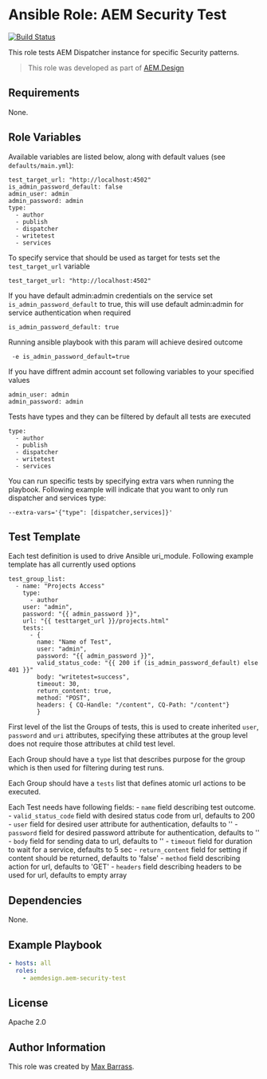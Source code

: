 # Ansible Role: AEM Security Test

[![Build Status](https://travis-ci.org/aem-design/ansible-role-aem-security-test.svg?branch=master)](https://travis-ci.org/aem-design/ansible-role-aem-security-test)

This role tests AEM Dispatcher instance for specific Security patterns.
> This role was developed as part of
> [AEM.Design](http://aem.design/)

## Requirements

None.

## Role Variables

Available variables are listed below, along with default values (see `defaults/main.yml`):

    test_target_url: "http://localhost:4502"
    is_admin_password_default: false
    admin_user: admin
    admin_password: admin
    type:
      - author
      - publish
      - dispatcher
      - writetest
      - services
    
To specify service that should be used as target for tests set the ```test_target_url``` variable

    test_target_url: "http://localhost:4502"

If you have default admin:admin credentials on the service set ```is_admin_password_default``` to true, this will use default admin:admin for service authentication when required

    is_admin_password_default: true

Running ansible playbook with this param will achieve desired outcome

     -e is_admin_password_default=true


If you have diffrent admin account set following variables to your specified values

    admin_user: admin
    admin_password: admin
    

Tests have types and they can be filtered by default all tests are executed

    type:
      - author
      - publish
      - dispatcher
      - writetest
      - services

You can run specific tests by specifying extra vars when running the playbook.
Following example will indicate that you want to only run dispatcher and services type:

    --extra-vars='{"type": [dispatcher,services]}'



## Test Template

Each test definition is used to drive Ansible uri_module. Following example template has all currently used options 

    test_group_list:
      - name: "Projects Access"
        type:
          - author
        user: "admin", 
        password: "{{ admin_password }}", 
        url: "{{ testtarget_url }}/projects.html"
        tests:
          - { 
            name: "Name of Test",
            user: "admin", 
            password: "{{ admin_password }}", 
            valid_status_code: "{{ 200 if (is_admin_password_default) else 401 }}" 
            body: "writetest=success", 
            timeout: 30,
            return_content: true,
            method: "POST",
            headers: { CQ-Handle: "/content", CQ-Path: "/content"}
            }

First level of the list the Groups of tests, this is used to create inherited ```user```, ```password``` and ```uri``` attributes, specifying these attributes at the group level does not require those attributes at child test level.

Each Group should have a ```type``` list that describes purpose for the group which is then used for filtering during test runs. 

Each Group should have a ```tests``` list that defines atomic url actions to be executed.

Each Test needs have following fields:
    - ```name``` field describing test outcome.
    - ```valid_status_code``` field with desired status code from url, defaults to 200
    - ```user``` field for desired user attribute for authentication, defaults to ''
    - ```password``` field for desired password attribute for authentication, defaults to ''
    - ```body``` field for sending data to url, defaults to ''
    - ```timeout``` field for duration to wait for a service, defaults to 5 sec
    - ```return_content``` field for setting if content should be returned, defaults to 'false'
    - ```method``` field describing action for url, defaults to 'GET'
    - ```headers``` field describing headers to be used for url, defaults to empty array
 

## Dependencies

None.

## Example Playbook

```yaml
- hosts: all
  roles:
    - aemdesign.aem-security-test
```

## License

Apache 2.0

## Author Information

This role was created by [Max Barrass](https://aem.design/).